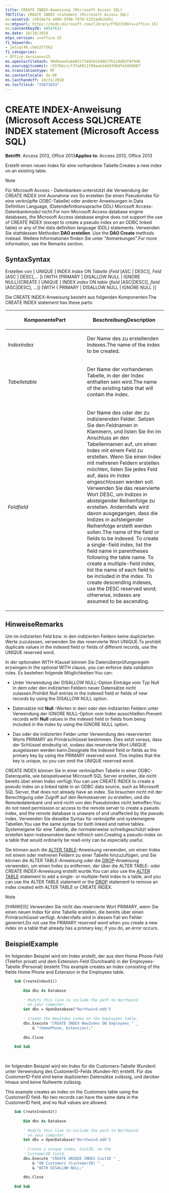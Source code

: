 ```yaml
---
title: CREATE INDEX-Anweisung (Microsoft Access SQL)
TOCTitle: CREATE INDEX statement (Microsoft Access SQL)
ms:assetid: c5919ef4-a08d-df06-7078-5331adbcb45c
ms:mtpsurl: https://msdn.microsoft.com/library/Ff823109(v=office.15)
ms:contentKeyID: 48547612
ms.date: 10/18/2018
mtps_version: v=office.15
f1_keywords:
- jetsql40.chm5277562
f1_categories:
- Office.Version=v15
ms.openlocfilehash: 90dbaae5ab803173493e5348b77b124d83f8f9d6
ms.sourcegitcommit: c557bbcccf37a6011f89aae1ddd399dfe549d087
ms.translationtype: MT
ms.contentlocale: de-DE
ms.lasthandoff: 10/31/2018
ms.locfileid: "25873033"
---
```

# <a name="create-index-statement-microsoft-access-sql"></a><span data-ttu-id="1c7c1-102">CREATE INDEX-Anweisung (Microsoft Access SQL)</span><span class="sxs-lookup"><span data-stu-id="1c7c1-102">CREATE INDEX statement (Microsoft Access SQL)</span></span>

<span data-ttu-id="1c7c1-103">**Betrifft**: Access 2013, Office 2013</span><span class="sxs-lookup"><span data-stu-id="1c7c1-103">**Applies to**: Access 2013, Office 2013</span></span>

<span data-ttu-id="1c7c1-104">Erstellt einen neuen Index für eine vorhandene Tabelle.</span><span class="sxs-lookup"><span data-stu-id="1c7c1-104">Creates a new index on an existing table.</span></span>

> [!NOTE]
> <span data-ttu-id="1c7c1-105">Für Microsoft Access - Datenbanken unterstützt die Verwendung der CREATE INDEX (mit Ausnahme von So erstellen Sie einen Pseudoindex für eine verknüpfte ODBC-Tabelle) oder anderer Anweisungen in Data Definition Language, (Datendefinitionssprache DDL) Microsoft Access-Datenbankmodul nicht.</span><span class="sxs-lookup"><span data-stu-id="1c7c1-105">For non-Microsoft Access database engine databases, the Microsoft Access database engine does not support the use of CREATE INDEX (except to create a pseudo index on an ODBC linked table) or any of the data definition language (DDL) statements.</span></span> <span data-ttu-id="1c7c1-106">Verwenden Sie stattdessen Methoden **DAO erstellen** .</span><span class="sxs-lookup"><span data-stu-id="1c7c1-106">Use the **DAO Create** methods instead.</span></span> <span data-ttu-id="1c7c1-107">Weitere Informationen finden Sie unter "Anmerkungen".</span><span class="sxs-lookup"><span data-stu-id="1c7c1-107">For more information, see the Remarks section.</span></span>

## <a name="syntax"></a><span data-ttu-id="1c7c1-108">Syntax</span><span class="sxs-lookup"><span data-stu-id="1c7c1-108">Syntax</span></span>

<span data-ttu-id="1c7c1-109">Erstellen von \[ UNIQUE \] INDEX *Index* ON *Tabelle* (*Feld* \[ASC | DESC\]\[, *Feld* \[ASC | DESC\],... \]) \[WITH {PRIMARY | DISALLOW NULL | IGNORE NULL}\]</span><span class="sxs-lookup"><span data-stu-id="1c7c1-109">CREATE \[ UNIQUE \] INDEX *index* ON *table* (*field* \[ASC|DESC\]\[, *field* \[ASC|DESC\], …\]) \[WITH { PRIMARY | DISALLOW NULL | IGNORE NULL }\]</span></span>

<span data-ttu-id="1c7c1-110">Die CREATE INDEX-Anweisung besteht aus folgenden Komponenten:</span><span class="sxs-lookup"><span data-stu-id="1c7c1-110">The CREATE INDEX statement has these parts:</span></span>

<table>
<colgroup>
<col style="width: 50%" />
<col style="width: 50%" />
</colgroup>
<thead>
<tr class="header">
<th><p><span data-ttu-id="1c7c1-111">Komponente</span><span class="sxs-lookup"><span data-stu-id="1c7c1-111">Part</span></span></p></th>
<th><p><span data-ttu-id="1c7c1-112">Beschreibung</span><span class="sxs-lookup"><span data-stu-id="1c7c1-112">Description</span></span></p></th>
</tr>
</thead>
<tbody>
<tr class="odd">
<td><p><span data-ttu-id="1c7c1-113"><em>Index</em></span><span class="sxs-lookup"><span data-stu-id="1c7c1-113"><em>index</em></span></span></p></td>
<td><p><span data-ttu-id="1c7c1-114">Der Name des zu erstellenden Indexes.</span><span class="sxs-lookup"><span data-stu-id="1c7c1-114">The name of the index to be created.</span></span></p></td>
</tr>
<tr class="even">
<td><p><span data-ttu-id="1c7c1-115"><em>Tabelle</em></span><span class="sxs-lookup"><span data-stu-id="1c7c1-115"><em>table</em></span></span></p></td>
<td><p><span data-ttu-id="1c7c1-116">Der Name der vorhandenen Tabelle, in der der Index enthalten sein wird.</span><span class="sxs-lookup"><span data-stu-id="1c7c1-116">The name of the existing table that will contain the index.</span></span></p></td>
</tr>
<tr class="odd">
<td><p><span data-ttu-id="1c7c1-117"><em>Feld</em></span><span class="sxs-lookup"><span data-stu-id="1c7c1-117"><em>field</em></span></span></p></td>
<td><p><span data-ttu-id="1c7c1-p102">Der Name des oder der zu indizierenden Felder. Setzen Sie den Feldnamen in Klammern, und listen Sie ihn im Anschluss an den Tabellennamen auf, um einen Index mit einem Feld zu erstellen. Wenn Sie einen Index mit mehreren Feldern erstellen möchten, listen Sie jedes Feld auf, dass im Index eingeschlossen werden soll. Verwenden Sie das reservierte Wort DESC, um Indizes in absteigender Reihenfolge zu erstellen. Andernfalls wird davon ausgegangen, dass die Indizes in aufsteigender Reihenfolge erstellt werden sollen.</span><span class="sxs-lookup"><span data-stu-id="1c7c1-p102">The name of the field or fields to be indexed. To create a single-field index, list the field name in parentheses following the table name. To create a multiple-field index, list the name of each field to be included in the index. To create descending indexes, use the DESC reserved word; otherwise, indexes are assumed to be ascending.</span></span></p></td>
</tr>
</tbody>
</table>


## <a name="remarks"></a><span data-ttu-id="1c7c1-122">Hinweise</span><span class="sxs-lookup"><span data-stu-id="1c7c1-122">Remarks</span></span>

<span data-ttu-id="1c7c1-123">Um im indizierten Feld bzw. in den indizierten Feldern keine duplizierten Werte zuzulassen, verwenden Sie das reservierte Wort UNIQUE.</span><span class="sxs-lookup"><span data-stu-id="1c7c1-123">To prohibit duplicate values in the indexed field or fields of different records, use the UNIQUE reserved word.</span></span>

<span data-ttu-id="1c7c1-124">In der optionalen WITH-Klausel können Sie Datenüberprüfungsregeln erzwingen.</span><span class="sxs-lookup"><span data-stu-id="1c7c1-124">In the optional WITH clause, you can enforce data validation rules.</span></span> <span data-ttu-id="1c7c1-125">Es bestehen folgende Möglichkeiten:</span><span class="sxs-lookup"><span data-stu-id="1c7c1-125">You can:</span></span>

- <span data-ttu-id="1c7c1-126">Unter Verwendung der DISALLOW NULL-Option Einträge vom Typ Null in dem oder den indizierten Feldern neuer Datensätze nicht zulassen.</span><span class="sxs-lookup"><span data-stu-id="1c7c1-126">Prohibit Null entries in the indexed field or fields of new records by using the DISALLOW NULL option.</span></span>

- <span data-ttu-id="1c7c1-127">Datensätze mit **Null** -Werten in dem oder den indizierten Feldern unter Verwendung der IGNORE NULL-Option vom Index ausschließen.</span><span class="sxs-lookup"><span data-stu-id="1c7c1-127">Prevent records with **Null** values in the indexed field or fields from being included in the index by using the IGNORE NULL option.</span></span>

- <span data-ttu-id="1c7c1-p104">Das oder die indizierten Felder unter Verwendung des reservierten Worts PRIMARY als Primärschlüssel bestimmen. Dies setzt voraus, dass der Schlüssel eindeutig ist, sodass das reservierte Wort UNIQUE ausgelassen werden kann.</span><span class="sxs-lookup"><span data-stu-id="1c7c1-p104">Designate the indexed field or fields as the primary key by using the PRIMARY reserved word. This implies that the key is unique, so you can omit the UNIQUE reserved word.</span></span>

<span data-ttu-id="1c7c1-130">CREATE INDEX können Sie in einer verknüpften Tabelle in einer ODBC-Datenquelle, wie beispielsweise Microsoft SQL Server erstellen, die nicht bereits über einen Index verfügt.</span><span class="sxs-lookup"><span data-stu-id="1c7c1-130">You can use CREATE INDEX to create a pseudo index on a linked table in an ODBC data source, such as Microsoft SQL Server, that does not already have an index.</span></span> <span data-ttu-id="1c7c1-131">Sie brauchen nicht mit der Berechtigung oder Zugriff auf den Remoteserver zu erstellen, und die Remotedatenbank und wird nicht von den Pseudoindex nicht betroffen.</span><span class="sxs-lookup"><span data-stu-id="1c7c1-131">You do not need permission or access to the remote server to create a pseudo index, and the remote database is unaware of and unaffected by the pseudo index.</span></span> <span data-ttu-id="1c7c1-132">Verwenden Sie dieselbe Syntax für verknüpfte und systemeigene Tabellen.</span><span class="sxs-lookup"><span data-stu-id="1c7c1-132">You use the same syntax for both linked and native tables.</span></span> <span data-ttu-id="1c7c1-133">Systemeigene für eine Tabelle, die normalerweise schreibgeschützt wären erstellen kann insbesondere dann hilfreich sein.</span><span class="sxs-lookup"><span data-stu-id="1c7c1-133">Creating a pseudo-index on a table that would ordinarily be read-only can be especially useful.</span></span>

<span data-ttu-id="1c7c1-134">Sie können auch die [ALTER TABLE](alter-table-statement-microsoft-access-sql.md)-Anweisung verwenden, um einen Index mit einem oder mehreren Feldern zu einer Tabelle hinzuzufügen, und Sie können die ALTER TABLE-Anweisung oder die [DROP](drop-statement-microsoft-access-sql.md)-Anweisung verwenden, um einen Index zu entfernen, der über die ALTER TABLE- oder CREATE INDEX-Anweisung erstellt wurde.</span><span class="sxs-lookup"><span data-stu-id="1c7c1-134">You can also use the [ALTER TABLE](alter-table-statement-microsoft-access-sql.md) statement to add a single- or multiple-field index to a table, and you can use the ALTER TABLE statement or the [DROP](drop-statement-microsoft-access-sql.md) statement to remove an index created with ALTER TABLE or CREATE INDEX.</span></span>

> [!NOTE]
> <span data-ttu-id="1c7c1-135">[!HINWEIS] Verwenden Sie nicht das reservierte Wort PRIMARY, wenn Sie einen neuen Index für eine Tabelle erstellen, die bereits über einen Primärschlüssel verfügt. Andernfalls wird in diesem Fall ein Fehler generiert.</span><span class="sxs-lookup"><span data-stu-id="1c7c1-135">Do not use the PRIMARY reserved word when you create a new index on a table that already has a primary key; if you do, an error occurs.</span></span>

## <a name="example"></a><span data-ttu-id="1c7c1-136">Beispiel</span><span class="sxs-lookup"><span data-stu-id="1c7c1-136">Example</span></span>

<span data-ttu-id="1c7c1-137">Im folgenden Beispiel wird ein Index erstellt, der aus dem Home Phone-Feld (Telefon privat) und dem Extension-Feld (Durchwahl) in der Employees-Tabelle (Personal) besteht.</span><span class="sxs-lookup"><span data-stu-id="1c7c1-137">This example creates an index consisting of the fields Home Phone and Extension in the Employees table.</span></span>

```vb
    Sub CreateIndexX1() 
     
        Dim dbs As Database 
     
        ' Modify this line to include the path to Northwind 
        ' on your computer. 
        Set dbs = OpenDatabase("Northwind.mdb") 
     
        ' Create the NewIndex index on the Employees table. 
        dbs.Execute "CREATE INDEX NewIndex ON Employees " _ 
            & "(HomePhone, Extension);" 
     
        dbs.Close 
     
    End Sub 
```

<br/>

<span data-ttu-id="1c7c1-p106">Im folgenden Beispiel wird ein Index für die Customers-Tabelle (Kunden) unter Verwendung des CustomerID-Felds (Kunden-Nr) erstellt. Für das CustomerID-Feld sind keine duplizierten Datensätze zulässig, und darüber hinaus sind keine Nullwerte zulässig.

</span><span class="sxs-lookup"><span data-stu-id="1c7c1-p106">This example creates an index on the Customers table using the CustomerID field. No two records can have the same data in the CustomerID field, and no Null values are allowed.</span></span>

```vb
    Sub CreateIndexX2() 
     
        Dim dbs As Database 
     
        ' Modify this line to include the path to Northwind 
        ' on your computer. 
        Set dbs = OpenDatabase("Northwind.mdb") 
     
        ' Create a unique index, CustID, on the  
        ' CustomerID field. 
        dbs.Execute "CREATE UNIQUE INDEX CustID " _ 
            & "ON Customers (CustomerID) " _ 
            & "WITH DISALLOW NULL;" 
     
        dbs.Close 
     
    End Sub
```
